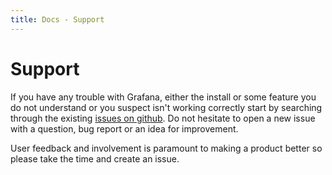 ```yaml
---
title: Docs - Support
---
```


# Support

If you have any trouble with Grafana, either the install or some feature you do not understand or you suspect isn't working
correctly start by searching through the existing [issues on github](https://github.com/grafana/grafana/issues). Do not
hesitate to open a new issue with a question, bug report or an idea for improvement.

User feedback and involvement is paramount to making a product better so please take the time and create an issue.

